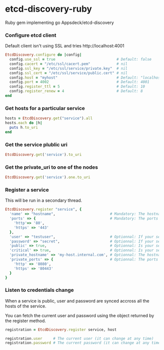 etcd-discovery-ruby
==================

Ruby gem implementing go Appsdeck/etcd-discovery

### Configure etcd client

Default client isn't using SSL and tries http://localhost:4001

```ruby
EtcdDiscovery.configure do |config|
  config.use_ssl = true                            # Default: false
  config.cacert = "/etc/ssl/cacert.pem"            # nil
  config.ssl_key = "/etc/ssl/service/private.key"  # nil
  config.ssl_cert = "/etc/ssl/service/public.cert" # nil
  config.host = "myhost"                           # Default: "localhost"
  config.port = 4002                               # Default: 4001
  config.register_ttl = 5                          # Default: 10
  config.register_renew = 4                        # Default: 8
end
```

### Get hosts for a particular service

```ruby
hosts = EtcdDiscovery.get("service").all
hosts.each do |h|
  puts h.to_uri
end
```

### Get the service plublic uri

```ruby
EtcdDiscovery.get('service').to_uri
```

### Get the private_uri to one of the nodes

```ruby
EtcdDiscovery.get('service').one.to_uri
```

### Register a service

This will be run in a secondary thread.

```ruby
EtcdDiscovery.register "service", {
  'name' => "hostname",                         # Mandatory: The hostname of the service
  'ports' => {                                  # Mandatory: The ports openned by the service
    'http'=> '80',
    'https' => '443'
  },
  'user' => "testuser",                         # Optionnal: If your service use basic auth: the username to access your service
  'password' => "secret",                       # Optionnal: If your service use basic auth: the password to access your service
  'public' => true,                             # Optionnal: Is your service accessible via an external network (or via a load balancer). Setting this to true will enable credentials synchronisation.
  'critical' => true,                           # Optionnal: Is your service critical? This is just a tag and have no impact on the registration process
  'private_hostname' => 'my-host.internal.com', # Optionnal: The hostname of the service in the private network
  'private_ports' => {                          # Optionnal: The ports of the service in the private network
    'http' => '8080',
    'https' => '80443'
  }
}
```

### Listen to credentials change

When a service is public, user and password are synced accross all the hosts of the service.

You can fetch the current user and password using the object returned by the register method.

```ruby
registration = EtcdDiscovery.register service, host

registration.user     # The current user (it can change at any time)
registration.password # The current password (it can change at any time)
```
